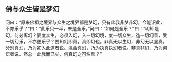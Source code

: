 ## 佛与众生皆是梦幻

问曰：“原来佛祖之境界与众生之境界都是梦幻，只有此我非梦非幻，今能识此，不亦乐乎？”曰：“此乐只一半，未是全乐。”问曰：“如何是全乐？”曰：“明知是幻，何必离幻？要度众生，必须入幻，入一切幻境，度一切众生，造一切幻善，受一切幻乐，不亦更乐乎？要知幻即真，真即幻也。非真无以生幻，非幻无以显真。分别真幻，乃为初入此道者说。混合真幻，乃为执真执幻者说。非真非幻，乃为彻悟者说。然总一此我而已矣，何真幻之可名焉？”

